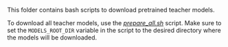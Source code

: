 This folder contains bash scripts to download pretrained teacher models.

To download all teacher models, use the [_prepare_all.sh_](_prepare_all.sh) script.
Make sure to set the `MODELS_ROOT_DIR` variable in the script to the desired directory where the models will be downloaded.